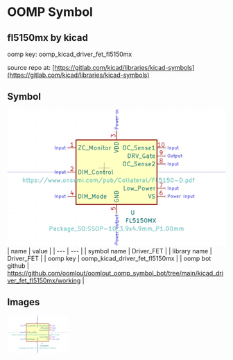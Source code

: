# OOMP Symbol  
## fl5150mx  by kicad  
  
oomp key: oomp_kicad_driver_fet_fl5150mx  
  
source repo at: [https://gitlab.com/kicad/libraries/kicad-symbols](https://gitlab.com/kicad/libraries/kicad-symbols)  
## Symbol  
  
[![working.png](working_600.png)](working.png)  
| name | value | 
| --- | --- | 
| symbol name | Driver_FET | 
| library name | Driver_FET | 
| oomp key | oomp_kicad_driver_fet_fl5150mx | 
| oomp bot github | https://github.com/oomlout/oomlout_oomp_symbol_bot/tree/main/kicad_driver_fet_fl5150mx/working | 
## Images  
  
[![working.png](working_140.png)](working.png)  
